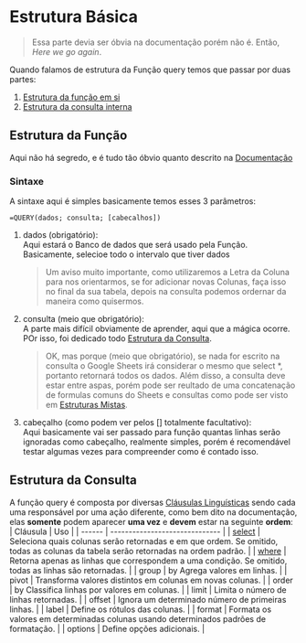 # Estrutura Básica

> Essa parte devia ser óbvia na documentação porém não é. Então, _Here we go again_.

Quando falamos de estrutura da Função query temos que passar por duas partes:

1. [Estrutura da função em si](./baseStructure.md#estrutura-da-função)
2. [Estrutura da consulta interna](./baseStructure.md#estrutura-da-consulta)

## Estrutura da Função

Aqui não há segredo, e é tudo tão óbvio quanto descrito na [Documentação](https://support.google.com/docs/answer/3093343?hl=pt-BR)

### Sintaxe

A sintaxe aqui é simples basicamente temos esses 3 parâmetros:

``` sheets
=QUERY(dados; consulta; [cabecalhos])
```

1. dados (obrigatório):  
   Aqui estará o Banco de dados que será usado pela Função. Basicamente, selecioe todo o intervalo que tiver dados
   > Um aviso muito importante, como utilizaremos a Letra da Coluna para nos orientarmos, se for adicionar novas Colunas, faça isso no final da sua tabela, depois na consulta podemos ordernar da maneira como quisermos.
2. consulta (meio que obrigatório):  
   A parte mais difícil obviamente de aprender, aqui que a mágica ocorre. POr isso, foi dedicado todo [Estrutura da Consulta](./baseStructure.md#estrutura-da-consulta).
   > OK, mas porque (meio que obrigatório), se nada for escrito na consulta o Google Sheets irá considerar o mesmo que select \*, portanto retornará todos os dados.
   > Além disso, a consulta deve estar entre aspas, porém pode ser reultado de uma concatenação de formulas comuns do Sheets e consultas como pode ser visto em [Estruturas Mistas](./mixedStructure.md).
3. cabeçalho (como podem ver pelos [] totalmente facultativo):  
   Aqui basicamente vai ser passado para função quantas linhas serão ignoradas como cabeçalho, realmente simples, porém é recomendável testar algumas vezes para compreender como é contado isso.

## Estrutura da Consulta

A função query é composta por diversas [Cláusulas Linguísticas](https://developers.google.com/chart/interactive/docs/querylanguage?sjid=1226402367079700006-SA&hl=pt-br#language-clauses) sendo cada uma responsável por uma ação diferente, como bem dito na documentação, elas **somente** podem aparecer **uma vez** e **devem** estar na seguinte **ordem**:
| Cláusula | Uso |
| ------ | ------------------------------ |
| [select](./clauses/select.md) | Seleciona quais colunas serão retornadas e em que ordem. Se omitido, todas as colunas da tabela serão retornadas na ordem padrão. |
| [where](./clauses/where.md) | Retorna apenas as linhas que correspondem a uma condição. Se omitido, todas as linhas são retornadas. |
| group | by Agrega valores em linhas. |
| pivot | Transforma valores distintos em colunas em novas colunas. |
| order | by Classifica linhas por valores em colunas. |
| limit | Limita o número de linhas retornadas. |
| offset | Ignora um determinado número de primeiras linhas. |
| label | Define os rótulos das colunas. |
| format | Formata os valores em determinadas colunas usando determinados padrões de formatação. |
| options | Define opções adicionais. |
